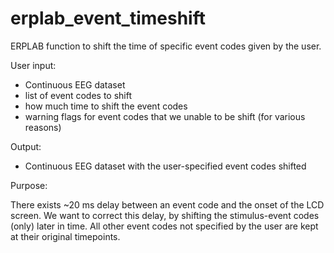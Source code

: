 # erplab_event_timeshift
ERPLAB function to shift the time of specific event codes given by the user.


User input:
- Continuous EEG dataset
- list of event codes to shift
- how much time to shift the event codes
- warning flags for event codes that we unable to be shift (for various reasons)

Output:
- Continuous EEG dataset with the user-specified event codes shifted


Purpose:

There exists ~20 ms delay between an event code and the onset of the LCD screen. We want to correct this delay, by shifting the stimulus-event codes (only) later in time. All other event codes not specified by the user are kept at their original timepoints. 
